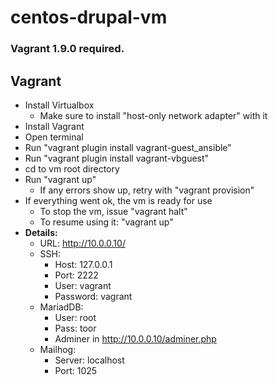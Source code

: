 # centos-drupal-vm

### Vagrant 1.9.0 required.

## Vagrant

  + Install Virtualbox
    + Make sure to install "host-only network adapter" with it
  + Install Vagrant
  + Open terminal
  + Run "vagrant plugin install vagrant-guest_ansible"
  + Run "vagrant plugin install vagrant-vbguest"
  + cd to vm root directory
  + Run "vagrant up"
    + If any errors show up, retry with "vagrant provision"
  + If everything went ok, the vm is ready for use
    + To stop the vm, issue "vagrant halt"
    + To resume using it: "vagrant up"
  + **Details:**
    + URL: http://10.0.0.10/
    + SSH:
      + Host: 127.0.0.1
      + Port: 2222
      + User: vagrant
      + Password: vagrant
    + MariadDB:
      + User: root
      + Pass: toor
      + Adminer in http://10.0.0.10/adminer.php
    + Mailhog:
      + Server: localhost
      + Port: 1025